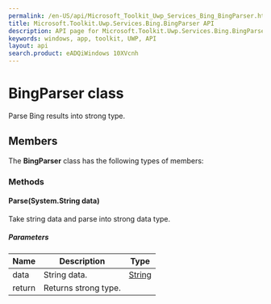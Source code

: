 ```yaml
---
permalink: /en-US/api/Microsoft_Toolkit_Uwp_Services_Bing_BingParser.htm
title: Microsoft.Toolkit.Uwp.Services.Bing.BingParser API 
description: API page for Microsoft.Toolkit.Uwp.Services.Bing.BingParser
keywords: windows, app, toolkit, UWP, API
layout: api
search.product: eADQiWindows 10XVcnh
---
```



# BingParser class

Parse Bing results into strong type.

## Members

The **BingParser** class has the following types of members:

### Methods

#### Parse(System.String data)

Take string data and parse into strong data type.

##### Parameters



| Name | Description | Type || --- | --- | --- || data | String data. | [String](https://msdn.microsoft.com/library/windows/apps/System.String) || return |Returns strong type. |

